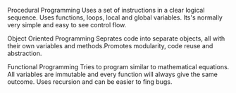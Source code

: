 Procedural Programming
Uses a set of instructions in a clear logical sequence. Uses functions, loops, local and global variables. Its's normally
very simple and easy to see control flow.

Object Oriented Programming
Seprates code into separate objects, all with their own variables and methods.Promotes modularity, code reuse and abstraction.

Functional Programming
Tries to program similar to mathematical equations. All variables are immutable and every function will always give the same 
outcome. Uses recursion and can be easier to fing bugs.


